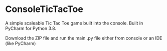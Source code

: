 # ConsoleTicTacToe
A simple scaleable Tic Tac Toe game built into the console. Built in PyCharm for Python 3.8.

Download the ZIP file and run the main .py file either from console or an IDE (like PyCharm)
